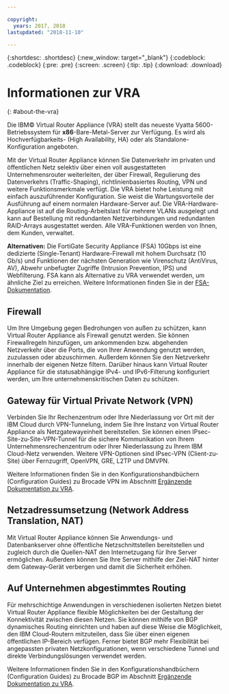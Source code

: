 ```yaml
---

copyright:
  years: 2017, 2018
lastupdated: "2018-11-10"

---
```


{:shortdesc: .shortdesc}
{:new_window: target="_blank"}
{:codeblock: .codeblock}
{:pre: .pre}
{:screen: .screen}
{:tip: .tip}
{:download: .download}

# Informationen zur VRA
{: #about-the-vra}

Die IBM© Virtual Router Appliance (VRA) stellt das neueste Vyatta 5600-Betriebssystem für **x86**-Bare-Metal-Server zur Verfügung. Es wird als Hochverfügbarkeits- (High Availability, HA) oder als Standalone-Konfiguration angeboten.

Mit der Virtual Router Appliance können Sie Datenverkehr im privaten und öffentlichen Netz selektiv über einen voll ausgestatteten Unternehmensrouter weiterleiten, der über Firewall, Regulierung des Datenverkehrs (Traffic-Shaping), richtlinienbasiertes Routing, VPN und weitere Funktionsmerkmale verfügt. Die VRA bietet hohe Leistung mit einfach auszuführender Konfiguration. Sie weist die Wartungsvorteile der Ausführung auf einem normalen Hardware-Server auf. Die VRA-Hardware-Appliance ist auf die Routing-Arbeitslast für mehrere VLANs ausgelegt und kann auf Bestellung mit redundanten Netzverbindungen und redundanten RAID-Arrays ausgestattet werden. Alle VRA-Funktionen werden von Ihnen, dem Kunden, verwaltet. 

**Alternativen:** Die FortiGate Security Appliance (FSA) 10Gbps ist eine dedizierte (Single-Tenant) Hardware-Firewall mit hohem Durchsatz (10 Gb/s) und Funktionen der nächsten Generation wie Virenschutz (AntiVirus, AV), Abwehr unbefugter Zugriffe (Intrusion Prevention, IPS) und Webfilterung. FSA kann als Alternative zu VRA verwendet werden, um ähnliche Ziel zu erreichen. Weitere Informationen finden Sie in der [FSA-Dokumentation](/docs/infrastructure/fortigate-10g?topic=fortigate-10g-getting-started-with-fortigate-security-appliance-10gbps).

## Firewall
Um Ihre Umgebung gegen Bedrohungen von außen zu schützen, kann Virtual Router Appliance als Firewall genutzt werden. Sie können Firewallregeln hinzufügen, um ankommenden bzw. abgehenden Netzverkehr über die Ports, die von Ihrer Anwendung genutzt werden, zuzulassen oder abzuschirmen. Außerdem können Sie den Netzverkehr innerhalb der eigenen Netze filtern. Darüber hinaus kann Virtual Router Appliance für die statusabhängige IPv4- und IPv6-Filterung konfiguriert werden, um Ihre unternehmenskritischen Daten zu schützen.

## Gateway für Virtual Private Network (VPN)
Verbinden Sie Ihr Rechenzentrum oder Ihre Niederlassung vor Ort mit der IBM Cloud durch VPN-Tunnelung, indem Sie Ihre Instanz von Virtual Router Appliance als Netzgatewayeinheit bereitstellen. Sie können einen IPsec-Site-zu-Site-VPN-Tunnel für die sichere Kommunikation von Ihrem Unternehmensrechenzentrum oder Ihrer Niederlassung zu Ihrem IBM Cloud-Netz verwenden. Weitere VPN-Optionen sind IPsec-VPN (Client-zu-Site) über Fernzugriff, OpenVPN, GRE, L2TP und DMVPN.

Weitere Informationen finden Sie in den Konfigurationshandbüchern (Configuration Guides) zu Brocade VPN im Abschnitt [Ergänzende Dokumentation zu VRA](/docs/infrastructure/virtual-router-appliance?topic=virtual-router-appliance-supplemental-vra-documentation).

## Netzadressumsetzung (Network Address Translation, NAT)
Mit Virtual Router Appliance können Sie Anwendungs- und Datenbankserver ohne öffentliche Netzschnittstellen bereitstellen und zugleich durch die Quellen-NAT den Internetzugang für Ihre Server ermöglichen. Außerdem können Sie Ihre Server mithilfe der Ziel-NAT hinter dem Gateway-Gerät verbergen und damit die Sicherheit erhöhen.

## Auf Unternehmen abgestimmtes Routing

Für mehrschichtige Anwendungen in verschiedenen isolierten Netzen bietet Virtual Router Appliance flexible Möglichkeiten bei der Gestaltung der Konnektivität zwischen diesen Netzen. Sie können mithilfe von BGP dynamisches Routing einrichten und haben auf diese Weise die Möglichkeit, den IBM Cloud-Routern mitzuteilen, dass Sie über einen eigenen öffentlichen IP-Bereich verfügen. Ferner bietet BGP mehr Flexibilität bei angepassten privaten Netzkonfigurationen, wenn verschiedene Tunnel und direkte Verbindungslösungen verwendet werden.

Weitere Informationen finden Sie in den Konfigurationshandbüchern (Configuration Guides) zu Brocade BGP im Abschnitt [Ergänzende Dokumentation zu VRA](/docs/infrastructure/virtual-router-appliance?topic=virtual-router-appliance-supplemental-vra-documentation).
